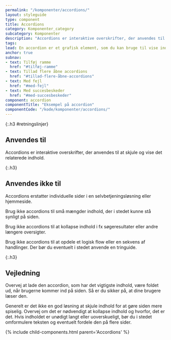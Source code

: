```yaml
---
permalink: "/komponenter/accordions/"
layout: styleguide
type: component
title: Accordions
category: Komponenter_category
subcategory: Komponenter
description: "Accordions er interaktive overskrifter, der anvendes til at skjule og vise det relaterede indhold."
tags:
lead: En accordion er et grafisk element, som du kan bruge til vise indhold med. Accordions bliver fremvist i lodret rækkefølge med synlig overskrift. Ved at klikke på accordion folder beskrivelsen af indholdet sig ud. Klikker du igen, folder beskrivelsen sammen igen.
anchor: true
subnav:
- text: Tilføj ramme
  href: "#tilføj-ramme"
- text: Tillad flere åbne accordions
  href: "#tillad-flere-åbne-accordions"
- text: Med fejl
  href: "#med-fejl"
- text: Med succesbeskeder
  href: "#med-succesbeskeder"
component: accordion
componentTitle: "Eksempel på accordion"
componentCode: "/kode/komponenter/accordions/"
---
```


{:.h3 #retningslinjer}
## Anvendes til

Accordions er interaktive overskrifter, der anvendes til at skjule og vise det relaterede indhold.

{:.h3}
## Anvendes ikke til

Accordions erstatter individuelle sider i en selvbetjeningsløsning eller hjemmeside.

Brug ikke accordions til små mængder indhold, der i stedet kunne stå synligt på siden.

Brug ikke accordions til at kollapse indhold i fx søgeresultater eller andre længere oversigter.

Brug ikke accordions til at opdele et logisk flow eller en sekvens af handlinger. Der bør du eventuelt i stedet anvende en tringuide.

{:.h3}
## Vejledning

Overvej at lade den accordion, som har det vigtigste indhold, være foldet ud, når brugerne kommer ind på siden. Så er du sikker på, at dine brugere læser den.

Generelt er det ikke en god løsning at skjule indhold for at gøre siden mere spiselig. Overvej om det er nødvendigt at kollapse indhold og hvorfor, det er det. Hvis indholdet er unødigt langt eller uoverskueligt, bør du i stedet omformulere teksten og eventuelt fordele den på flere sider.


{% include child-components.html parent='Accordions' %}

